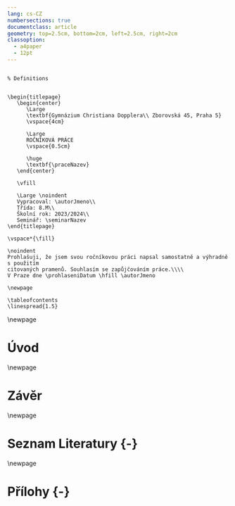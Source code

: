 ```yaml
---
lang: cs-CZ
numbersections: true
documentclass: article
geometry: top=2.5cm, bottom=2cm, left=2.5cm, right=2cm
classoption:
  - a4paper
  - 12pt
---
```



<!-- 
Due to idiotic requirements, title page needs to be in LaTeX 
Do not try to change this, you will fail. Let this counter serve as a warning.
Amount of time wasted on this: 6.5 hours
Feel free to add to this counter if you have to change this.

This part is modified https://discord.com/channels/305705414979485698/676440700308684830/1171463253596057650
-->

```{=latex}

% Definitions


\begin{titlepage}
   \begin{center}
      \Large
      \textbf{Gymnázium Christiana Dopplera\\ Zborovská 45, Praha 5}
      \vspace{4cm}

      \Large
      ROČNÍKOVÁ PRÁCE 
      \vspace{0.5cm}

      \huge
      \textbf{\praceNazev}
   \end{center}

   \vfill

   \Large \noindent
   Vypracoval: \autorJmeno\\
   Třída: 8.M\\
   Školní rok: 2023/2024\\
   Seminář: \seminarNazev
\end{titlepage}

\vspace*{\fill}

\noindent
Prohlašuji, že jsem svou ročníkovou práci napsal samostatně a výhradně s použitím
citovaných pramenů. Souhlasím se zapůjčováním práce.\\\\
V Praze dne \prohlaseniDatum \hfill \autorJmeno

\newpage

\tableofcontents
\linespread{1.5}
```

\newpage
# Úvod

\newpage
# Závěr

\newpage
# Seznam Literatury {-}

\newpage
# Přílohy {-}
